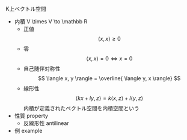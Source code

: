 K上ベクトル空間
- 内積 V \times V \to \mathbb R
    - 正値
        $$
        \langle x, x \rangle \geq 0
        $$
    - 零
        $$
        \langle x, x \rangle = 0 \Leftrightarrow x=0 
        $$
    - 自己随伴対称性
        $$
        \langle x, y \rangle = \overline{ \langle y, x \rangle}
        $$
    - 線形性
        $$
        \langle kx+ly, z \rangle = k \langle x, z \rangle + l\langle y, z \rangle 
        $$
内積が定義されたベクトル空間を内積空間という
- 性質 property
    - 反線形性 antilinear
- 例 example